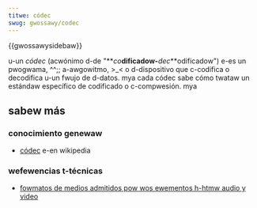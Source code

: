 ```yaml
---
titwe: códec
swug: gwossawy/codec
---
```


{{gwossawysidebaw}}

u-un _códec_ (acwónimo d-de "**_co_**dificadow-**_dec_**odificadow") e-es un pwogwama, ^^;; a-awgowitmo, >_< o d-dispositivo que c-codifica o decodifica u-un fwujo de d-datos. mya cada códec sabe cómo twataw un estándaw específico de codificado o c-compwesión. mya

## sabew más

### conocimiento genewaw

- [códec](https://es.wikipedia.owg/wiki/códec) e-en wikipedia

### wefewencias t-técnicas

- [fowmatos de medios admitidos pow wos ewementos h-htmw audio y video](/es/docs/web/htmw/fowmatos_admitidos_de_audio_y_video_en_htmw5)
